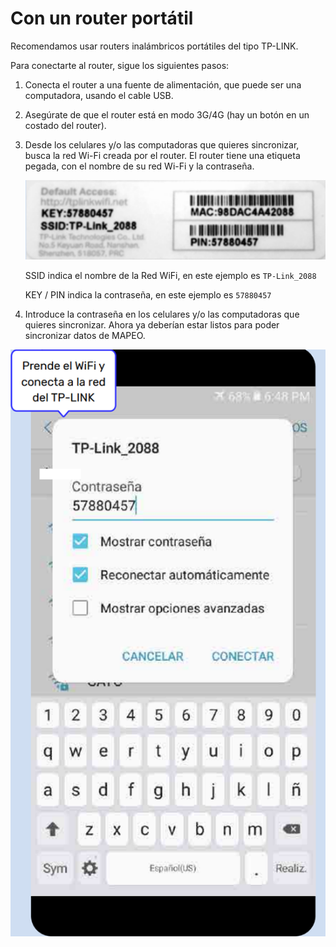# Con un router portátil

Recomendamos usar routers inalámbricos portátiles del tipo TP-LINK.&#x20;

Para conectarte al router, sigue los siguientes pasos:

1. Conecta el router a una fuente de alimentación, que puede ser una computadora, usando el cable USB.
2. Asegúrate de que el router está en modo 3G/4G (hay un botón en un costado del router).
3.  Desde los celulares y/o las computadoras que quieres sincronizar, busca la red Wi-Fi creada por el router. El router tiene una etiqueta pegada, con el nombre de su red Wi-Fi y la contraseña.&#x20;

    ![](<../../../../.gitbook/assets/Router label etiqueta>)

    SSID indica el nombre de la Red WiFi, en este ejemplo es `TP-Link_2088`&#x20;

    KEY / PIN indica la contraseña, en este ejemplo es `57880457`
4. Introduce la contraseña en los celulares y/o las computadoras que quieres sincronizar. Ahora ya deberían estar listos para poder sincronizar datos de MAPEO.

![](<../../../../.gitbook/assets/ES-Mm-Conectar al router>)


